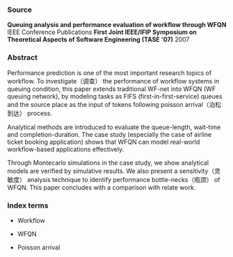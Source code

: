 ### Source

**Queuing analysis and performance evaluation of workflow through WFQN**
IEEE Conference Publications
**First Joint IEEE/IFIP Symposium on Theoretical Aspects of Software Engineering (TASE '07)**
2007

### Abstract

Performance prediction is one of the most important research topics of workflow. To investigate（调查） the performance of workflow systems in queuing condition, this paper extends traditional WF-net into WFQN (WF queuing network), by modeling tasks as FIFS (first-in-first-service) queues and the source place as the input of tokens following poisson arrival（泊松到达） process. 

Analytical methods are introduced to evaluate the queue-length, wait-time and completion-duration. The case study (especially the case of airline ticket booking application) shows that WFQN can model real-world workflow-based applications effectively. 

Through Montecarlo simulations in the case study, we show analytical models are verified by simulative results. We also present a sensitivity（灵敏度） analysis technique to identify performance bottle-necks（瓶颈） of WFQN. This paper concludes with a comparison with relate work.

### Index terms

* Workflow


* WFQN
* Poisson arrival

